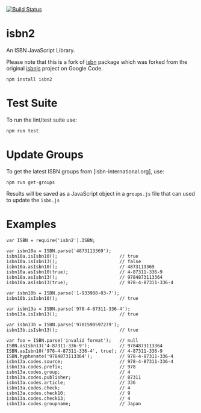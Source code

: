 [![Build Status](https://travis-ci.org/tadas-s/isbnjs.svg?branch=master)](https://travis-ci.org/tadas-s/isbnjs)

isbn2
=====

An ISBN JavaScript Library.

Please note that this is a fork of [isbn](https://www.npmjs.com/package/isbn) package which was forked from the
original [isbnjs](https://code.google.com/p/isbnjs/) project on Google Code.

    npm install isbn2
    
Test Suite
==========

To run the lint/test suite use:

```
npm run test
```

Update Groups
=============

To get the latest ISBN groups from [isbn-international.org], use:

```
npm run get-groups
```

Results will be saved as a JavaScript object in a `groups.js` file that can
used to update the `isbn.js` 

Examples
========
    var ISBN = require('isbn2').ISBN;

    var isbn10a = ISBN.parse('4873113369');
    isbn10a.isIsbn10();                       // true
    isbn10a.isIsbn13();                       // false
    isbn10a.asIsbn10();                       // 4873113369
    isbn10a.asIsbn10(true);                   // 4-87311-336-9
    isbn10a.asIsbn13();                       // 9784873113364
    isbn10a.asIsbn13(true);                   // 978-4-87311-336-4

    var isbn10b = ISBN.parse('1-933988-03-7');
    isbn10b.isIsbn10();                       // true

    var isbn13a = ISBN.parse('978-4-87311-336-4');
    isbn13a.isIsbn13();                       // true

    var isbn13b = ISBN.parse('9781590597279');
    isbn13b.isIsbn13();                       // true

    var foo = ISBN.parse('invalid format');   // null
    ISBN.asIsbn13('4-87311-336-9');           // 9784873113364
    ISBN.asIsbn10('978-4-87311-336-4', true); // 4-87311-336-9
    ISBN.hyphenate('9784873113364');          // 978-4-87311-336-4
    isbn13a.codes.source;                     // 978-4-87311-336-4
    isbn13a.codes.prefix;                     // 978
    isbn13a.codes.group;                      // 4
    isbn13a.codes.publisher;                  // 87311
    isbn13a.codes.article;                    // 336
    isbn13a.codes.check;                      // 4
    isbn13a.codes.check10;                    // 9
    isbn13a.codes.check13;                    // 4
    isbn13a.codes.groupname;                  // Japan
